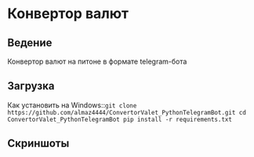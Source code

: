 Конвертор валют
========

Ведение
------------

Конвертор валют на питоне в формате telegram-бота


Загрузка
------------

Как установить на Windows::`
  git clone https://github.com/almaz4444/ConvertorValet_PythonTelegramBot.git
  cd ConvertorValet_PythonTelegramBot
  pip install -r requirements.txt
`

Скриншоты
--------------

